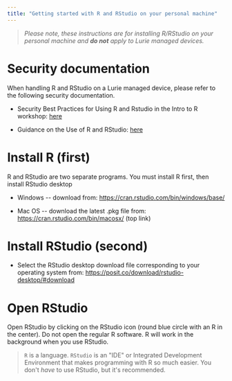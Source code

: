 ```yaml
---
title: "Getting started with R and RStudio on your personal machine"
---
```


> *Please note, these instructions are for installing R/RStudio on your personal machine and **do not** apply to Lurie managed devices.*

# Security documentation

When handling R and RStudio on a Lurie managed device, please refer to the following security documentation.

-   Security Best Practices for Using R and Rstudio in the Intro to R workshop: <a href="../Security_Best_Practices.pdf">here</a>

-   Guidance on the Use of R and RStudio: <a href="../Use_Guidance.pdf">here</a>

# Install R (first)

R and RStudio are two separate programs. You must install R first, then install RStudio desktop

-   Windows -- download from: <https://cran.rstudio.com/bin/windows/base/>

-   Mac OS -- download the latest .pkg file from: <https://cran.rstudio.com/bin/macosx/> (top link)

# Install RStudio (second)

-   Select the RStudio desktop download file corresponding to your operating system from: <https://posit.co/download/rstudio-desktop/#download>

# Open RStudio

Open RStudio by clicking on the RStudio icon (round blue circle with an R in the center). Do not open the regular R software. R will work in the background when you use RStudio.

> `R` is a language. `RStudio` is an "IDE" or Integrated Development Environment that makes programming with R so much easier. You don't *have* to use RStudio, but it's recommended.
